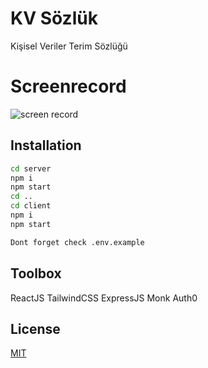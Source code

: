 # KV Sözlük

Kişisel Veriler Terim Sözlüğü
# Screenrecord

![screen record](https://user-images.githubusercontent.com/26279663/137406491-b5081fcc-49af-4a70-80a8-a11d15ed9d1b.gif)

## Installation


```bash
cd server 
npm i
npm start
cd ..
cd client
npm i  
npm start

Dont forget check .env.example
```


## Toolbox
ReactJS TailwindCSS ExpressJS Monk Auth0 


## License
[MIT](https://choosealicense.com/licenses/mit/)

